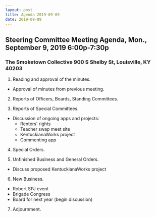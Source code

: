 ```yaml
---
layout: post
title: Agenda 2019-09-09
date: 2019-09-09
---
```


## Steering Committee Meeting Agenda, Mon., September 9, 2019 6:00p-7:30p
### The Smoketown Collective 900 S Shelby St, Louisville, KY 40203

1. Reading and approval of the minutes.
  * Approval of minutes from previous meeting.

2. Reports of Officers, Boards, Standing Committees.
	
3. Reports of Special Committees.
  * Discussion of ongoing apps and projects:
    * Renters' rights
    * Teacher swap meet site
    * KentuckianaWorks project
    * Commenting app

4. Special Orders.

5. Unfinished Business and General Orders.
  * Discuss proposed KentuckianaWorks project

6. New Business.
  * Robert SPJ event
  * Brigade Congress
  * Board for next year (begin discussion)

7. Adjournment.
